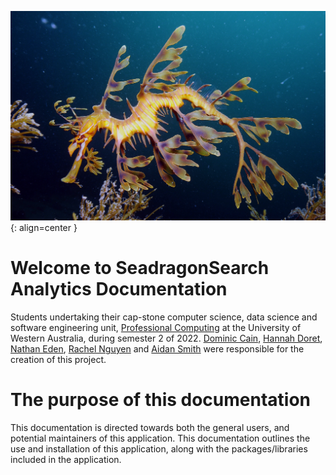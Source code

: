 ![Seadragon](images/Seadragon.jpg){: align=center  }
# Welcome to SeadragonSearch Analytics Documentation
Students undertaking their cap-stone computer science, data science and software engineering unit, [Professional Computing](https://handbooks.uwa.edu.au/unitdetails?code=cits3200) at the University of Western Australia, during semester 2 of 2022. [Dominic Cain](https://github.com/domcain), [Hannah Doret](https://github.com/hannahdoret), [Nathan Eden](https://github.com/NEDEN249), [Rachel Nguyen](https://github.com/nhmn1601) and [Aidan Smith](https://github.com/SuperAiderton) were responsible for the creation of this project.

# The purpose of this documentation
This documentation is directed towards both the general users, and potential maintainers of this application. This documentation outlines the use and installation of this application, along with the packages/libraries included in the application.
